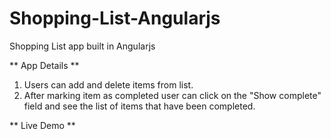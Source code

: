 # Shopping-List-Angularjs

Shopping List app built in Angularjs

** App Details **

1. Users can add and delete items from list.
2. After marking item as completed user can click on the "Show complete" field and see the list of items that have been completed.

** Live Demo **